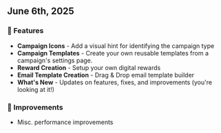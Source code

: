 ## June 6th, 2025

### 🚀 Features
- **Campaign Icons** - Add a visual hint for identifying the campaign type
- **Campaign Templates** - Create your own reusable templates from a campaign's settings page.
- **Reward Creation** - Setup your own digital rewards
- **Email Template Creation** - Drag & Drop email template builder
- **What's New** - Updates on features, fixes, and improvements (you're looking at it!)

### 💪 Improvements
- Misc. performance improvements
